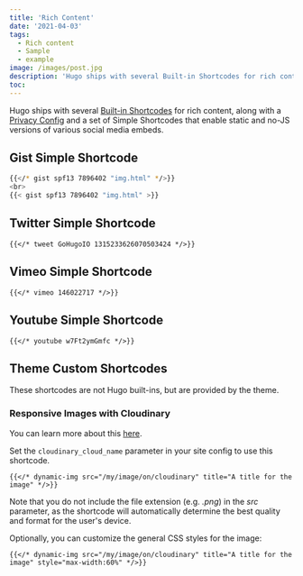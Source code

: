 ```yaml
---
title: 'Rich Content'
date: '2021-04-03'
tags:
  - Rich content
  - Sample
  - example
image: /images/post.jpg
description: 'Hugo ships with several Built-in Shortcodes for rich content, along with a Privacy Config and a set of Simple Shortcodes that enable static and no-JS versions of various social media embeds.'
toc:
---
```


Hugo ships with several [Built-in Shortcodes](https://gohugo.io/content-management/shortcodes/#use-hugo-s-built-in-shortcodes) for rich content, along with a [Privacy Config](https://gohugo.io/about/hugo-and-gdpr/) and a set of Simple Shortcodes that enable static and no-JS versions of various social media embeds.

## Gist Simple Shortcode

```bash
{{</* gist spf13 7896402 "img.html" */>}}
<br>
{{< gist spf13 7896402 "img.html" >}}
```

## Twitter Simple Shortcode

```
{{</* tweet GoHugoIO 1315233626070503424 */>}}
```

## Vimeo Simple Shortcode

```
{{</* vimeo 146022717 */>}}
```

## Youtube Simple Shortcode

```
{{</* youtube w7Ft2ymGmfc */>}}
```

## Theme Custom Shortcodes

These shortcodes are not Hugo built-ins, but are provided by the theme.

### Responsive Images with Cloudinary

You can learn more about this [here](https://cloudinary.com/documentation/responsive_images).

Set the `cloudinary_cloud_name` parameter in your site config to use this shortcode.

```
{{</* dynamic-img src="/my/image/on/cloudinary" title="A title for the image" */>}}
```

Note that you do not include the file extension (e.g. _.png_) in the _src_ parameter, as the shortcode will automatically determine the best quality and format for the user's device.

Optionally, you can customize the general CSS styles for the image:

```
{{</* dynamic-img src="/my/image/on/cloudinary" title="A title for the image" style="max-width:60%" */>}}
```
